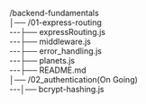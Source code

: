 /backend-fundamentals<br />
│── /01-express-routing<br />
---├── expressRouting.js<br />
---├── middleware.js<br />
---├── error_handling.js<br />
---├── planets.js<br />
---├── README.md<br />
│── /02_authentication(On Going)<br />
---│── bcrypt-hashing.js